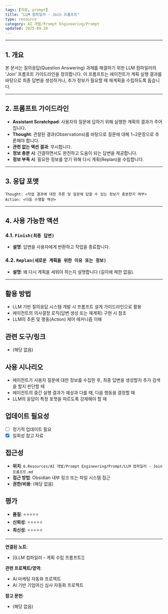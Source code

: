 ```yaml
---
tags: [자료, prompt]
title: "LLM 컴파일러 - Join 프롬프트"
type: resource
category: AI 개발/Prompt Engineering/Prompt
updated: 2025-09-20
---
```



---

## 1. 개요

본 문서는 질의응답(Question Answering) 과제를 해결하기 위한 LLM 컴파일러의 'Join' 프롬프트 가이드라인을 정의합니다. 이 프롬프트는 에이전트가 계획 실행 결과를 바탕으로 최종 답변을 생성하거나, 추가 정보가 필요할 때 재계획을 수립하도록 돕습니다.

---

## 2. 프롬프트 가이드라인

-   **Assistant Scratchpad**: 사용자의 질문에 답하기 위해 실행한 계획의 결과가 주어집니다.
-   **Thought**: 관찰된 결과(Observations)를 바탕으로 질문에 대해 1~2문장으로 추론해야 합니다.
-   **관련 없는 액션 결과**: 무시합니다.
-   **정보 충분 시**: 간결하면서도 완전하고 도움이 되는 답변을 제공합니다.
-   **정보 부족 시**: 필요한 정보를 얻기 위해 다시 계획(Replan)을 수립합니다.

---

## 3. 응답 포맷

```
Thought: <작업 결과에 대한 추론 및 질문에 답할 수 있는 정보가 충분한지 여부>
Action: <다음 수행할 액션>
```

---

## 4. 사용 가능한 액션

### 4.1. `Finish(최종 답변)`

-   **설명**: 답변을 사용자에게 반환하고 작업을 종료합니다.

### 4.2. `Replan(새로운 계획을 위한 이유 또는 정보)`

-   **설명**: 왜 다시 계획을 세워야 하는지 설명합니다 (길이에 제한 없음).

---

## 활용 방법
<!-- 이 자료를 어떻게 활용할 수 있는가? -->
- LLM 기반 질의응답 시스템 개발 시 프롬프트 설계 가이드라인으로 활용
- 에이전트의 의사결정 로직(답변 생성 또는 재계획) 구현 시 참조
- LLM의 추론 및 행동(Action) 제어 메커니즘 이해

## 관련 도구/링크
<!-- 관련된 도구, 웹사이트, 링크들 -->
- (해당 없음)

## 사용 시나리오
<!-- 어떤 상황에서 이 자료가 유용할 것인가? -->
- 에이전트가 사용자 질문에 대한 정보를 수집한 후, 최종 답변을 생성할지 추가 검색을 할지 판단할 때
- 에이전트의 중간 실행 결과가 예상과 다를 때, 다음 행동을 결정할 때
- LLM의 응답이 특정 포맷을 따르도록 강제해야 할 때

## 업데이트 필요성
<!-- 이 자료가 시간이 지나면 업데이트가 필요한가? -->
- [ ] 정기적 업데이트 필요
- [x] 일회성 참고 자료

## 접근성
<!-- 이 자료에 어떻게 접근할 수 있는가? -->
- **위치**: `6.Resources/AI 개발/Prompt Engineering/Prompt/LLM 컴파일러 - Join 프롬프트.md`
- **접근 방법**: Obsidian 내부 링크 또는 파일 시스템 접근
- **권한/비용**: (해당 없음)

## 평가
<!-- 이 자료의 품질이나 신뢰성에 대한 평가 -->
- **품질**: ⭐⭐⭐⭐⭐
- **신뢰성**: ⭐⭐⭐⭐⭐
- **최신성**: ⭐⭐⭐⭐⭐

---

**연결된 노트**:
- [[LLM 컴파일러 - 계획 수립 프롬프트]]

**관련 프로젝트/영역**:
- AI 마케팅 자동화 프로젝트
- AI 기반 기업여신 심사 자동화 프로젝트

**참고 문헌**:
- (해당 없음)
